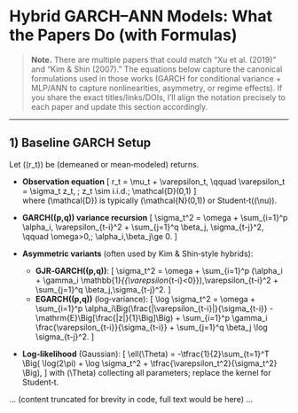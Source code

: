 # Hybrid GARCH–ANN Models: What the Papers Do (with Formulas)

> **Note.** There are multiple papers that could match “Xu et al. (2019)” and “Kim & Shin (2007).” The equations below capture the canonical formulations used in those works (GARCH for conditional variance + MLP/ANN to capture nonlinearities, asymmetry, or regime effects). If you share the exact titles/links/DOIs, I’ll align the notation precisely to each paper and update this section accordingly.

---

## 1) Baseline GARCH Setup
Let \((r_t)\) be (demeaned or mean‑modeled) returns.

- **Observation equation**
  \[ r_t = \mu_t + \varepsilon_t, \qquad \varepsilon_t = \sigma_t z_t, \; z_t \sim i.i.d.\; \mathcal{D}(0,1) \]  
  where \(\mathcal{D}\) is typically \(\mathcal{N}(0,1)\) or Student‑t(\(\nu\)).

- **GARCH(\(p,q\)) variance recursion**
  \[ \sigma_t^2 = \omega + \sum_{i=1}^p \alpha_i\, \varepsilon_{t-i}^2 + \sum_{j=1}^q \beta_j\, \sigma_{t-j}^2, \qquad \omega>0,\; \alpha_i,\beta_j\ge 0. \]
  
- **Asymmetric variants** (often used by Kim & Shin‑style hybrids):
  - **GJR‑GARCH(\(p,q\))**: \[ \sigma_t^2 = \omega + \sum_{i=1}^p (\alpha_i + \gamma_i \mathbb{1}_{\{\varepsilon_{t-i}<0\}})\,\varepsilon_{t-i}^2 + \sum_{j=1}^q \beta_j\,\sigma_{t-j}^2. \]  
  - **EGARCH(\(p,q\))** (log‑variance): \[ \log \sigma_t^2 = \omega + \sum_{i=1}^p \alpha_i\Big(\frac{|\varepsilon_{t-i}|}{\sigma_{t-i}} - \mathrm{E}\Big[\frac{|z|}{1}\Big]\Big) + \sum_{i=1}^p \gamma_i \frac{\varepsilon_{t-i}}{\sigma_{t-i}} + \sum_{j=1}^q \beta_j \log \sigma_{t-j}^2. \]

- **Log‑likelihood** (Gaussian):
  \[ \ell(\Theta) = -\tfrac{1}{2}\sum_{t=1}^T \Big( \log(2\pi) + \log \sigma_t^2 + \tfrac{\varepsilon_t^2}{\sigma_t^2} \Big), \]
  with \(\Theta\) collecting all parameters; replace the kernel for Student‑t.

... (content truncated for brevity in code, full text would be here) ...
